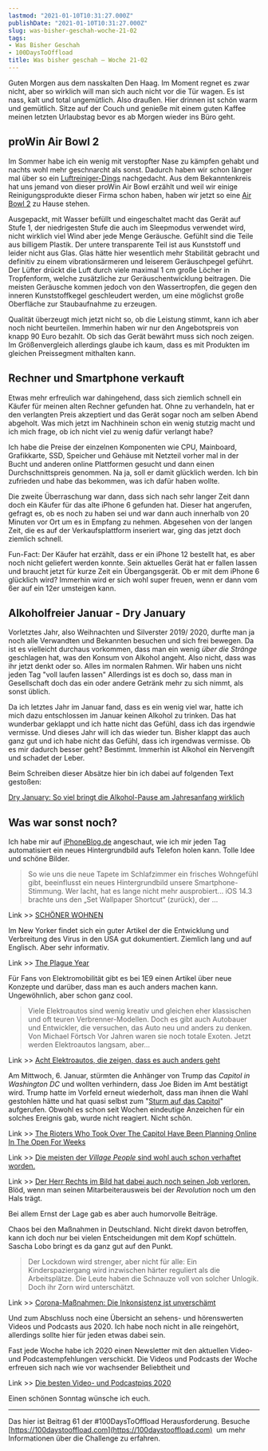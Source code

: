 ```yaml
---
lastmod: "2021-01-10T10:31:27.000Z"
publishDate: "2021-01-10T10:31:27.000Z"
slug: was-bisher-geschah-woche-21-02
tags:
- Was Bisher Geschah
- 100DaysToOffload
title: Was bisher geschah – Woche 21-02
---
```


Guten Morgen aus dem nasskalten Den Haag. Im Moment regnet es zwar nicht, aber so wirklich will man sich auch nicht vor die Tür wagen. Es ist nass, kalt und total ungemütlich. Also draußen. Hier drinnen ist schön warm und gemütlich. Sitze auf der Couch und genieße mit einem guten Kaffee meinen letzten Urlaubstag bevor es ab Morgen wieder ins Büro geht. 

## proWin Air Bowl 2

Im Sommer habe ich ein wenig mit verstopfter Nase zu kämpfen gehabt und nachts wohl mehr geschnarcht als sonst. Dadurch haben wir schon länger mal über so ein [Luftreiniger-Dings](https://www.testberichte.de/testsieger/level3_kleine_haushaltsgeraete_luftreiniger_292.html) nachgedacht. Aus dem Bekanntenkreis hat uns jemand von dieser proWin Air Bowl erzählt und weil wir einige Reinigungsprodukte dieser Firma schon haben, haben wir jetzt so eine [Air Bowl 2](https://www.prowin.net/cms/prowin-air-bowl-2.htm) zu Hause stehen. 

Ausgepackt, mit Wasser befüllt und eingeschaltet macht das Gerät auf Stufe 1, der niedrigesten Stufe die auch im Sleepmodus verwendet wird, nicht wirklich viel Wind aber jede Menge Geräusche. Gefühlt sind die Teile aus billigem Plastik. Der untere transparente Teil ist aus Kunststoff und leider nicht aus Glas. Glas hätte hier wesentlich mehr Stabilität gebracht und definitiv zu einem vibrationsärmeren und leiserem Geräuschpegel geführt. Der Lüfter drückt die Luft durch viele maximal 1 cm große Löcher in Tropfenform, welche zusätzliche zur Geräuschentwicklung beitragen. Die meisten Geräusche kommen jedoch von den Wassertropfen, die gegen den inneren Kunststoffkegel geschleudert werden, um eine möglichst große Oberfläche zur Staubaufnahme zu erzeugen. 

Qualität überzeugt mich jetzt nicht so, ob die Leistung stimmt, kann ich aber noch nicht beurteilen. Immerhin haben wir nur den Angebotspreis von knapp 90 Euro bezahlt. Ob sich das Gerät bewährt muss sich noch zeigen. Im Größenvergleich allerdings glaube ich kaum, dass es mit Produkten im gleichen Preissegment mithalten kann. 

## Rechner und Smartphone verkauft

Etwas mehr erfreulich war dahingehend, dass sich ziemlich schnell ein Käufer für meinen alten Rechner gefunden hat. Ohne zu verhandeln, hat er den verlangten Preis akzeptiert und das Gerät sogar noch am selben Abend abgeholt. Was mich jetzt im Nachhinein schon ein wenig stutzig macht und ich mich frage, ob ich nicht viel zu wenig dafür verlangt habe? 

Ich habe die Preise der einzelnen Komponenten wie CPU, Mainboard, Grafikkarte, SSD, Speicher und Gehäuse mit Netzteil vorher mal in der Bucht und anderen online Plattformen gesucht und dann einen Durchschnittspreis genommen. Na ja, soll er damit glücklich werden. Ich bin zufrieden und habe das bekommen, was ich dafür haben wollte. 

Die zweite Überraschung war dann, dass sich nach sehr langer Zeit dann doch ein Käufer für das alte iPhone 6 gefunden hat. Dieser hat angerufen, gefragt es, ob es noch zu haben sei und war dann auch innerhalb von 20 Minuten vor Ort um es in Empfang zu nehmen. Abgesehen von der langen Zeit, die es auf der Verkaufsplattform inseriert war, ging das jetzt doch ziemlich schnell. 

Fun-Fact: Der Käufer hat erzählt, dass er ein iPhone 12 bestellt hat, es aber noch nicht geliefert werden konnte. Sein aktuelles Gerät hat er fallen lassen und braucht jetzt für kurze Zeit ein Übergangsgerät. Ob er mit dem iPhone 6 glücklich wird? Immerhin wird er sich wohl super freuen, wenn er dann vom 6er auf ein 12er umsteigen kann.

## Alkoholfreier Januar - Dry January

Vorletztes Jahr, also Weihnachten und Silverster 2019/ 2020, durfte man ja noch alle Verwandten und Bekannten besuchen und sich frei bewegen. Da ist es vielleicht durchaus vorkommen, dass man ein wenig *über die Stränge* geschlagen hat, was den Konsum von Alkohol angeht. Also nicht, dass was ihr jetzt denkt oder so. Alles im normalen Rahmen. Wir haben uns nicht jeden Tag "voll laufen lassen" Allerdings ist es doch so, dass man in Gesellschaft doch das ein oder andere Getränk mehr zu sich nimmt, als sonst üblich.

Da ich letztes Jahr im Januar fand, dass es ein wenig viel war, hatte ich mich dazu entschlossen im Januar keinen Alkohol zu trinken. Das hat wunderbar geklappt und ich hatte nicht das Gefühl, dass ich das irgendwie vermisse. Und dieses Jahr will ich das wieder tun. Bisher klappt das auch ganz gut und ich habe nicht das Gefühl, dass ich irgendwas vermisse. Ob es mir dadurch besser geht? Bestimmt. Immerhin ist Alkohol ein Nervengift und schadet der Leber.

Beim Schreiben dieser Absätze hier bin ich dabei auf folgenden Text gestoßen:

[Dry January: So viel bringt die Alkohol-Pause am Jahresanfang wirklich](https://www.morgenpost.de/ratgeber/article216134019/Dry-January-Alkohol-Verzicht-Abstinenz-Neujahrsvorsaetze.html)

## Was war sonst noch?

Ich habe mir auf [iPhoneBlog.de](https://www.iphoneblog.de/2021/01/08/schoner-wohnen-ios-setzt-bei-sonnenaufgang-ein-neues-hintergrundbild/) angeschaut, wie ich mir jeden Tag automatisiert ein neues Hintergrundbild aufs Telefon holen kann. Tolle Idee und schöne Bilder.

> So wie uns die neue Tapete im Schlafzimmer ein frisches Wohngefühl gibt, beeinflusst ein neues Hintergrundbild unsere Smartphone-Stimmung. Wer lacht, hat es lange nicht mehr ausprobiert... iOS 14.3 brachte uns den „Set Wallpaper Shortcut“ (zurück), der …

Link >> [SCHÖNER WOHNEN](https://www.iphoneblog.de/2021/01/08/schoner-wohnen-ios-setzt-bei-sonnenaufgang-ein-neues-hintergrundbild/)


Im New Yorker findet sich ein guter Artikel der die Entwicklung und Verbreitung des Virus in den USA gut dokumentiert. Ziemlich lang und auf Englisch. Aber sehr informativ. 

Link >> [The Plague Year](https://www.newyorker.com/magazine/2021/01/04/the-plague-year)

Für Fans von Elektromobilität gibt es bei 1E9 einen Artikel über neue Konzepte und darüber, dass man es auch anders machen kann. Ungewöhnlich, aber schon ganz cool.  

> Viele Elektroautos sind wenig kreativ und gleichen eher klassischen und oft teuren Verbrenner-Modellen. Doch es gibt auch Autobauer und Entwickler, die versuchen, das Auto neu und anders zu denken. Von Michael Förtsch Vor Jahren waren sie noch totale Exoten. Jetzt werden Elektroautos langsam, aber…

Link >> [Acht Elektroautos, die zeigen, dass es auch anders geht](https://1e9.community/t/acht-elektroautos-die-zeigen-dass-es-auch-anders-geht/8979)


Am Mittwoch, 6. Januar, stürmten die Anhänger von Trump das *Capitol in Washington DC* und wollten verhindern, dass Joe Biden im Amt bestätigt wird. Trump hatte im Vorfeld erneut wiederholt, dass man ihnen die Wahl gestohlen hätte und hat quasi selbst zum "[Sturm auf das Capitol](https://www.buzzfeednews.com/article/janelytvynenko/trump-rioters-planned-online)" aufgerufen. Obwohl es schon seit Wochen eindeutige Anzeichen für ein solches Ereignis gab, wurde nicht reagiert. Nicht schön.

Link >> [The Rioters Who Took Over The Capitol Have Been Planning Online In The Open For Weeks](https://www.buzzfeednews.com/article/janelytvynenko/trump-rioters-planned-online)

Link >> [Die meisten der *Village People* sind wohl auch schon verhaftet worden.](https://vt.co/news/us/a-growing-number-of-capitol-rioters-are-being-fired-after-being-identified)

Link >> [Der Herr Rechts im Bild hat dabei auch noch seinen Job verloren.](https://twitter.com/TreWardWBAL/status/1347226070085480448) Blöd, wenn man seinen Mitarbeiterausweis bei der *Revolution* noch um den Hals trägt.  

Bei allem Ernst der Lage gab es aber auch humorvolle Beiträge.

Chaos bei den Maßnahmen in Deutschland. Nicht direkt davon betroffen, kann ich doch nur bei vielen Entscheidungen mit dem Kopf schütteln. Sascha Lobo bringt es da ganz gut auf den Punkt. 

> Der Lockdown wird strenger, aber nicht für alle: Ein Kinderspaziergang wird inzwischen härter reguliert als die Arbeitsplätze. Die Leute haben die Schnauze voll von solcher Unlogik. Doch ihr Zorn wird unterschätzt.

Link >> [Corona-Maßnahmen: Die Inkonsistenz ist unverschämt](https://www.spiegel.de/netzwelt/netzpolitik/corona-massnahmen-die-inkonsistenz-ist-unverschaemt-kolumne-a-3d7e59ae-1fc2-4a53-b194-d73b8d70a096)


Und zum Abschluss noch eine Übersicht an sehens- und hörenswerten Videos und Podcasts aus 2020. Ich habe noch nicht in alle reingehört, allerdings sollte hier für jeden etwas dabei sein. 

Fast jede Woche habe ich 2020 einen Newsletter mit den aktuellen Video- und Podcastempfehlungen verschickt. Die Videos und Podcasts der Woche erfreuen sich nach wie vor wachsender Beliebtheit und

Link >> [Die besten Video- und Podcastpiqs 2020](https://www.piqd.de/piqd/die-besten-video-und-podcastpiqs-2020)

Einen schönen Sonntag wünsche ich euch.

---

Das hier ist Beitrag 61 der #100DaysToOffload Herausforderung. Besuche [https://100daystooffload.com](https://100daystooffload.com)  um mehr Informationen über die Challenge zu erfahren.